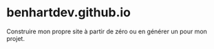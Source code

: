 # benhartdev.github.io
Construire mon propre site à partir de zéro ou en générer un pour mon projet.
